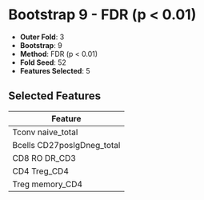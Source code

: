 # Bootstrap 9 - FDR (p < 0.01)

- **Outer Fold**: 3
- **Bootstrap**: 9
- **Method**: FDR (p < 0.01)
- **Fold Seed**: 52
- **Features Selected**: 5

## Selected Features

| Feature |
|---------|
| Tconv naive_total |
| Bcells CD27posIgDneg_total |
| CD8 RO DR_CD3 |
| CD4 Treg_CD4 |
| Treg memory_CD4 |
